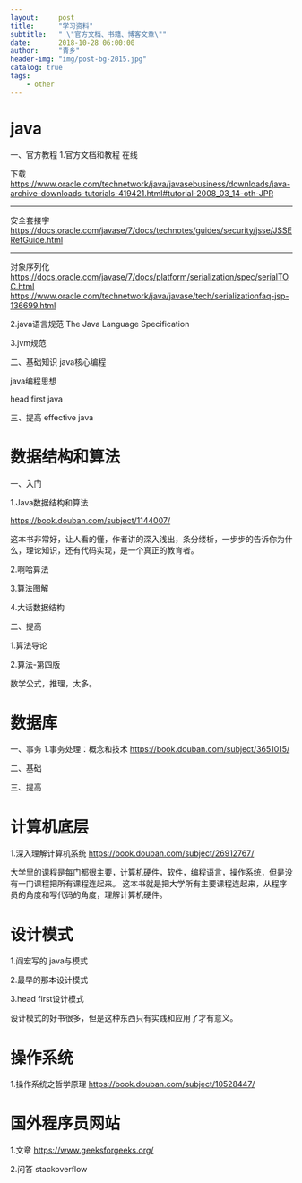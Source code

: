 ```yaml
---
layout:     post
title:      "学习资料"
subtitle:   " \"官方文档、书籍、博客文章\""
date:       2018-10-28 06:00:00
author:     "青乡"
header-img: "img/post-bg-2015.jpg"
catalog: true
tags:
    - other
---
```


# java
一、官方教程
1.官方文档和教程
在线


下载
https://www.oracle.com/technetwork/java/javasebusiness/downloads/java-archive-downloads-tutorials-419421.html#tutorial-2008_03_14-oth-JPR

---
安全套接字  
https://docs.oracle.com/javase/7/docs/technotes/guides/security/jsse/JSSERefGuide.html

---
对象序列化  
https://docs.oracle.com/javase/7/docs/platform/serialization/spec/serialTOC.html  
https://www.oracle.com/technetwork/java/javase/tech/serializationfaq-jsp-136699.html

2.java语言规范
The Java Language Specification

3.jvm规范

二、基础知识
java核心编程

java编程思想

head first java

三、提高
effective java



# 数据结构和算法
一、入门

1.Java数据结构和算法

https://book.douban.com/subject/1144007/



这本书非常好，让人看的懂，作者讲的深入浅出，条分缕析，一步步的告诉你为什么，理论知识，还有代码实现，是一个真正的教育者。



2.啊哈算法

3.算法图解

4.大话数据结构



二、提高

1.算法导论

2.算法-第四版



数学公式，推理，太多。



# 数据库
一、事务
1.事务处理：概念和技术
https://book.douban.com/subject/3651015/


二、基础

三、提高


# 计算机底层
1.深入理解计算机系统
https://book.douban.com/subject/26912767/

大学里的课程是每门都很主要，计算机硬件，软件，编程语言，操作系统，但是没有一门课程把所有课程连起来。
这本书就是把大学所有主要课程连起来，从程序员的角度和写代码的角度，理解计算机硬件。


# 设计模式

1.阎宏写的 java与模式

2.最早的那本设计模式

3.head first设计模式


设计模式的好书很多，但是这种东西只有实践和应用了才有意义。


# 操作系统
1.操作系统之哲学原理
https://book.douban.com/subject/10528447/



# 国外程序员网站
1.文章
https://www.geeksforgeeks.org/

2.问答
stackoverflow





